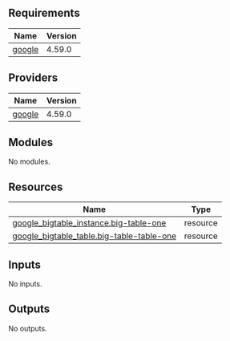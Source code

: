 <!-- BEGIN_TF_DOCS -->
## Requirements

| Name | Version |
|------|---------|
| <a name="requirement_google"></a> [google](#requirement\_google) | 4.59.0 |

## Providers

| Name | Version |
|------|---------|
| <a name="provider_google"></a> [google](#provider\_google) | 4.59.0 |

## Modules

No modules.

## Resources

| Name | Type |
|------|------|
| [google_bigtable_instance.big-table-one](https://registry.terraform.io/providers/hashicorp/google/4.59.0/docs/resources/bigtable_instance) | resource |
| [google_bigtable_table.big-table-table-one](https://registry.terraform.io/providers/hashicorp/google/4.59.0/docs/resources/bigtable_table) | resource |

## Inputs

No inputs.

## Outputs

No outputs.
<!-- END_TF_DOCS -->